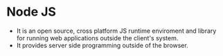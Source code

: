 # Node JS

- It is an open source, cross platform JS runtime enviroment and library for running web applications outside the client's system.
- It provides server side programming outside of the browser.

